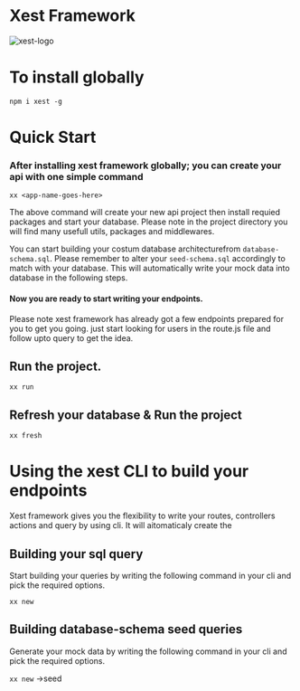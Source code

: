 # Xest Framework
![xest-logo](https://user-images.githubusercontent.com/1476886/147765281-e871657c-37a8-495d-b08b-c5dccf6334c3.png)


# To install globally 
`npm i xest -g`


# Quick Start
### After installing xest framework globally; you can create your api with one simple command

`xx <app-name-goes-here>`

The above command will create your new api project then install requied packages and start your database. 
Please note in the project directory you will find many usefull utils, packages and middlewares. 

You can start building your costum database architecturefrom `database-schema.sql`. Please remember to alter your `seed-schema.sql` accordingly to match with your database. This will automatically write your mock data into database in the following steps.

#### Now you are ready to start writing your endpoints.
Please note xest framework has already got a few endpoints prepared for you to get you going. just start looking for users in the route.js file and follow upto query to get the idea.


## Run the project. 
`xx run`

## Refresh your database & Run the project
`xx fresh`

# Using the xest CLI to build your endpoints
Xest framework gives you the flexibility to write your routes, controllers actions and query by using cli. 
It will aitomaticaly create the 

## Building your sql query 
Start building your queries by writing the following command in your cli and pick the required options. 

`xx new`

## Building database-schema seed queries 
Generate your mock data by writing the following command in your cli and pick the required options. 

`xx new` ->seed
